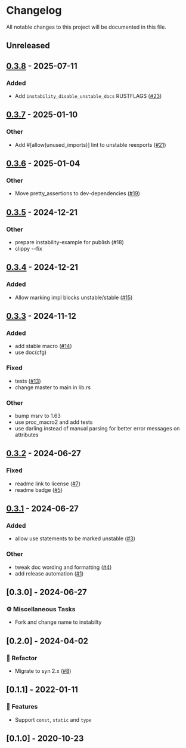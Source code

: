# Changelog

All notable changes to this project will be documented in this file.

## Unreleased

## [0.3.8](https://github.com/ratatui/instability/compare/instability-v0.3.7...instability-v0.3.8) - 2025-07-11

### Added

- Add `instability_disable_unstable_docs` RUSTFLAGS ([#23](https://github.com/ratatui/instability/pull/23))

## [0.3.7](https://github.com/ratatui/instability/compare/instability-v0.3.6...instability-v0.3.7) - 2025-01-10

### Other

- Add #[allow(unused_imports)] lint to unstable reexports ([#21](https://github.com/ratatui/instability/pull/21))

## [0.3.6](https://github.com/ratatui/instability/compare/instability-v0.3.5...instability-v0.3.6) - 2025-01-04

### Other

- Move pretty_assertions to dev-dependencies ([#19](https://github.com/ratatui/instability/pull/19))

## [0.3.5](https://github.com/ratatui/instability/compare/instability-v0.3.4...instability-v0.3.5) - 2024-12-21

### Other

- prepare instability-example for publish (#18)
- clippy --fix

## [0.3.4](https://github.com/ratatui/instability/compare/instability-v0.3.3...instability-v0.3.4) - 2024-12-21

### Added

- Allow marking impl blocks unstable/stable ([#15](https://github.com/ratatui/instability/pull/15))

## [0.3.3](https://github.com/ratatui/instability/compare/instability-v0.3.2...instability-v0.3.3) - 2024-11-12

### Added

- add stable macro ([#14](https://github.com/ratatui/instability/pull/14))
- use doc(cfg)

### Fixed

- tests ([#13](https://github.com/ratatui/instability/pull/13))
- change master to main in lib.rs

### Other

- bump msrv to 1.63
- use proc_macro2 and add tests
- use darling instead of manual parsing for better error messages on attributes

## [0.3.2](https://github.com/ratatui-org/instability/compare/instability-v0.3.1...instability-v0.3.2) - 2024-06-27

### Fixed

- readme link to license ([#7](https://github.com/ratatui-org/instability/pull/7))
- readme badge ([#5](https://github.com/ratatui-org/instability/pull/5))

## [0.3.1](https://github.com/ratatui-org/instability/compare/instability-v0.3.0...instability-v0.3.1) - 2024-06-27

### Added

- allow use statements to be marked unstable ([#3](https://github.com/ratatui-org/instability/pull/3))

### Other

- tweak doc wording and formatting ([#4](https://github.com/ratatui-org/instability/pull/4))
- add release automation ([#1](https://github.com/ratatui-org/instability/pull/1))

## [0.3.0] - 2024-06-27

### ⚙️ Miscellaneous Tasks

- Fork and change name to instabilty

## [0.2.0] - 2024-04-02

### 🚜 Refactor

- Migrate to syn 2.x ([#8](https://github.com/ratatui-org/instability/issues/8))

## [0.1.1] - 2022-01-11

### 🚀 Features

- Support `const`, `static` and `type`

## [0.1.0] - 2020-10-23

<!-- generated by git-cliff -->
